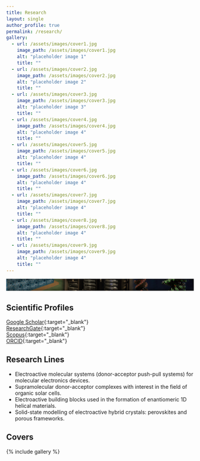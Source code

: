 ```yaml
---
title: Research
layout: single
author_profile: true
permalink: /research/
gallery:
  - url: /assets/images/cover1.jpg
    image_path: /assets/images/cover1.jpg
    alt: "placeholder image 1"
    title: ""
  - url: /assets/images/cover2.jpg
    image_path: /assets/images/cover2.jpg
    alt: "placeholder image 2"
    title: ""
  - url: /assets/images/cover3.jpg
    image_path: /assets/images/cover3.jpg
    alt: "placeholder image 3"
    title: ""
  - url: /assets/images/cover4.jpg
    image_path: /assets/images/cover4.jpg
    alt: "placeholder image 4"
    title: ""
  - url: /assets/images/cover5.jpg
    image_path: /assets/images/cover5.jpg
    alt: "placeholder image 4"
    title: ""
  - url: /assets/images/cover6.jpg
    image_path: /assets/images/cover6.jpg
    alt: "placeholder image 4"
    title: ""
  - url: /assets/images/cover7.jpg
    image_path: /assets/images/cover7.jpg
    alt: "placeholder image 4"
    title: ""
  - url: /assets/images/cover8.jpg
    image_path: /assets/images/cover8.jpg
    alt: "placeholder image 4"
    title: ""
  - url: /assets/images/cover9.jpg
    image_path: /assets/images/cover9.jpg
    alt: "placeholder image 4"
    title: ""
---
```


![](/assets/images/banner.jpg)

## Scientific Profiles

<i class="fab fa-google"></i> [Google Scholar](https://scholar.google.co.uk/citations?user=wzmgqIoAAAAJ&hl=en&oi=ao){:target="\_blank"}  
<i class="fab fa-researchgate"></i> [ResearchGate](https://www.researchgate.net/profile/Joaquin_Calbo){:target="\_blank"}  
<i class="fas fa-flask"></i> [Scopus](https://www.scopus.com/authid/detail.uri?authorId=55520510800){:target="\_blank"}  
<i class="fab fa-orcid"></i> [ORCID](https://orcid.org/0000-0003-4729-0757){:target="\_blank"}  

## Research Lines

- Electroactive molecular systems (donor-acceptor push-pull systems) for molecular electronics devices.
- Supramolecular donor-acceptor complexes with interest in the field of organic solar cells.
- Electroactive building blocks used in the formation of enantiomeric 1D helical materials.
- Solid-state modelling of electroactive hybrid crystals: perovskites and porous frameworks.

## Covers

{% include gallery %}

